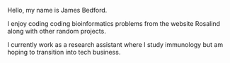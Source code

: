 Hello, my name is James Bedford.

I enjoy coding coding bioinformatics problems from the website Rosalind along with other random projects.

I currently work as a research assistant where I study immunology but am hoping to transition into tech business.
